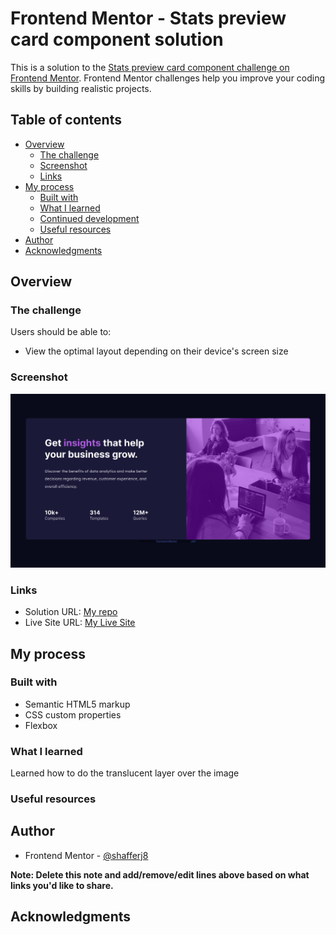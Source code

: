 # Frontend Mentor - Stats preview card component solution

This is a solution to the [Stats preview card component challenge on Frontend Mentor](https://www.frontendmentor.io/challenges/stats-preview-card-component-8JqbgoU62). Frontend Mentor challenges help you improve your coding skills by building realistic projects. 

## Table of contents

- [Overview](#overview)
  - [The challenge](#the-challenge)
  - [Screenshot](#screenshot)
  - [Links](#links)
- [My process](#my-process)
  - [Built with](#built-with)
  - [What I learned](#what-i-learned)
  - [Continued development](#continued-development)
  - [Useful resources](#useful-resources)
- [Author](#author)
- [Acknowledgments](#acknowledgments)


## Overview

### The challenge

Users should be able to:

- View the optimal layout depending on their device's screen size

### Screenshot

![](./screenshot.png)


### Links

- Solution URL: [My repo](https://github.com/shafferj8/stats-preview)
- Live Site URL: [My Live Site](https://shafferj8.github.io/stats-preview/)

## My process

### Built with

- Semantic HTML5 markup
- CSS custom properties
- Flexbox


### What I learned

Learned how to do the translucent layer over the image

### Useful resources



## Author

- Frontend Mentor - [@shafferj8](https://www.frontendmentor.io/profile/shafferj8)

**Note: Delete this note and add/remove/edit lines above based on what links you'd like to share.**

## Acknowledgments


